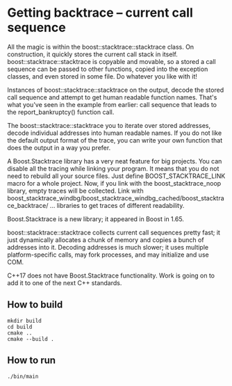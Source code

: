 # Getting backtrace – current call sequence

All the magic is within the boost::stacktrace::stacktrace class. On construction, it quickly stores the current call stack in itself. boost::stacktrace::stacktrace is copyable and movable, so a stored a call sequence can be passed to other functions, copied into the exception classes, and even stored in some file. Do whatever you like with it!

Instances of boost::stacktrace::stacktrace on the output, decode the stored call sequence and attempt to get human readable function names. That's what you've seen in the example from earlier: call sequence that leads to the report_bankruptcy() function call.

The boost::stacktrace::stacktrace you to iterate over stored addresses, decode individual addresses into human readable names. If you do not like the default output format of the trace, you can write your own function that does the output in a way you prefer.

A Boost.Stacktrace library has a very neat feature for big projects. You can disable all the tracing while linking your program. It means that you do not need to rebuild all your source files. Just define BOOST_STACKTRACE_LINK macro for a whole project. Now, if you link with the boost_stacktrace_noop library, empty traces will be collected. Link with boost_stacktrace_windbg/boost_stacktrace_windbg_cached/boost_stacktrace_backtrace/ ... libraries to get traces of different readability.

Boost.Stacktrace is a new library; it appeared in Boost in 1.65.

boost::stacktrace::stacktrace collects current call sequences pretty fast; it just dynamically allocates a chunk of memory and copies a bunch of addresses into it. Decoding addresses is much slower; it uses multiple platform-specific calls, may fork processes, and may initialize and use COM.

C++17 does not have Boost.Stacktrace functionality. Work is going on to add it to one of the next C++ standards.


## How to build
```
mkdir build
cd build
cmake ..
cmake --build .
```

## How to run
```
./bin/main

```